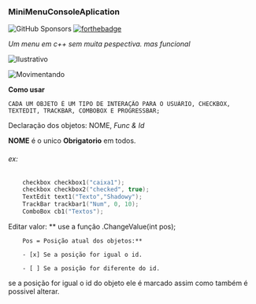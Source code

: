 ### MiniMenuConsoleAplication

![GitHub Sponsors](https://github.com/SrShadowy)
[![forthebadge](https://forthebadge.com/images/badges/made-with-c-plus-plus.svg)](https://forthebadge.com)

*Um menu em c++ sem muita pespectiva.
mas funcional*

![Ilustrativo](https://i.imgur.com/Eka8veq.gif)

![Movimentando](https://i.imgur.com/Wat5jfH.gif)

**Como usar**

    CADA UM OBJETO É UM TIPO DE INTERAÇÃO PARA O USUÁRIO, CHECKBOX, TEXTEDIT, TRACKBAR, COMBOBOX E PROGRESSBAR;

Declaração dos objetos:
    NOME, **Func* & *Id**
    
   **NOME** é o unico **Obrigatorio** em todos.

###### ex:
```Cpp
	checkbox checkbox1("caixa1");
	checkbox checkbox2("checked", true);
	TextEdit text1("Texto","Shadowy");
	TrackBar trackbar1("Num", 0, 10);
	ComboBox cb1("Textos");
```

Editar valor:
**      use a função .ChangeValue(int pos);

        Pos = Posição atual dos objetos:**
	
        - [x] Se a posição for igual o id.
	
        - [ ] Se a posição for diferente do id.
	
se a posição for igual o id do objeto ele é marcado assim como também é possivel alterar.
